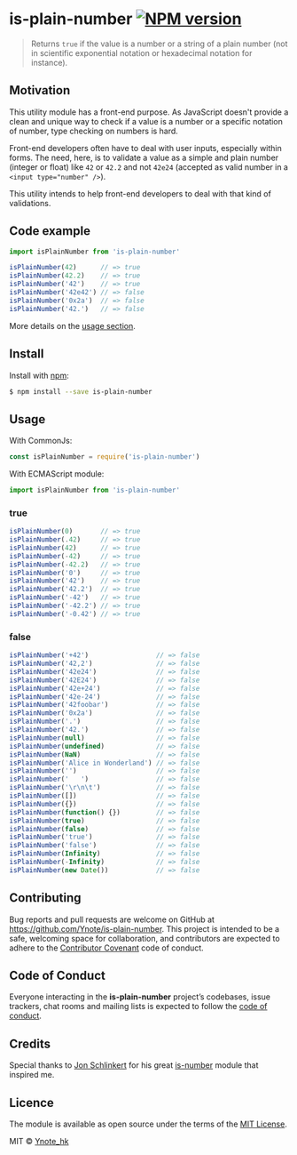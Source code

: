 # is-plain-number [![NPM version](https://img.shields.io/npm/v/is-plain-number.svg?style=flat)](https://www.npmjs.com/package/is-number)

> Returns `true` if the value is a number or a string of a plain number
(not in scientific exponential notation or hexadecimal notation for instance).

## Motivation

This utility module has a front-end purpose. As JavaScript doesn't provide a
clean and unique way to check if a value is a number or a specific notation of
number, type checking on numbers is hard.

Front-end developers often have to deal with user inputs, especially within
forms. The need, here, is to validate a value as a simple and plain number
(integer or float) like `42` or `42.2` and not `42e24` (accepted as valid number
in a `<input type="number" />`).

This utility intends to help front-end developers to deal with that kind of
validations.

## Code example

```js
import isPlainNumber from 'is-plain-number'

isPlainNumber(42)      // => true
isPlainNumber(42.2)    // => true
isPlainNumber('42')    // => true
isPlainNumber('42e42') // => false
isPlainNumber('0x2a')  // => false
isPlainNumber('42.')   // => false
```

More details on the [usage section](#usage).

## Install

Install with [npm](https://www.npmjs.com/):
```sh
$ npm install --save is-plain-number
```

## Usage

With CommonJs:
```js
const isPlainNumber = require('is-plain-number')
```

With ECMAScript module:
```js
import isPlainNumber from 'is-plain-number'
```

### true
```js
isPlainNumber(0)       // => true
isPlainNumber(.42)     // => true
isPlainNumber(42)      // => true
isPlainNumber(-42)     // => true
isPlainNumber(-42.2)   // => true
isPlainNumber('0')     // => true
isPlainNumber('42')    // => true
isPlainNumber('42.2')  // => true
isPlainNumber('-42')   // => true
isPlainNumber('-42.2') // => true
isPlainNumber('-0.42') // => true
```

### false
```js
isPlainNumber('+42')                 // => false
isPlainNumber('42,2')                // => false
isPlainNumber('42e24')               // => false
isPlainNumber('42E24')               // => false
isPlainNumber('42e+24')              // => false
isPlainNumber('42e-24')              // => false
isPlainNumber('42foobar')            // => false
isPlainNumber('0x2a')                // => false
isPlainNumber('.')                   // => false
isPlainNumber('42.')                 // => false
isPlainNumber(null)                  // => false
isPlainNumber(undefined)             // => false
isPlainNumber(NaN)                   // => false
isPlainNumber('Alice in Wonderland') // => false
isPlainNumber('')                    // => false
isPlainNumber('   ')                 // => false
isPlainNumber('\r\n\t')              // => false
isPlainNumber([])                    // => false
isPlainNumber({})                    // => false
isPlainNumber(function() {})         // => false
isPlainNumber(true)                  // => false
isPlainNumber(false)                 // => false
isPlainNumber('true')                // => false
isPlainNumber('false')               // => false
isPlainNumber(Infinity)              // => false
isPlainNumber(-Infinity)             // => false
isPlainNumber(new Date())            // => false
```

## Contributing

Bug reports and pull requests are welcome on GitHub at
https://github.com/Ynote/is-plain-number. This project is intended to be a safe,
welcoming space for collaboration, and contributors are expected to adhere to
the [Contributor Covenant](http://contributor-covenant.org) code of conduct.

## Code of Conduct

Everyone interacting in the **is-plain-number** project’s codebases, issue
trackers, chat rooms and mailing lists is expected to follow the
[code of conduct](https://github.com/Ynote/is-plain-number/blob/master/CODE_OF_CONDUCT.md).

## Credits

Special thanks to [Jon Schlinkert](https://github.com/jonschlinkert/) for his
great [is-number](https://github.com/jonschlinkert/is-number) module that
inspired me.

## Licence

The module is available as open source under the terms of the [MIT
License](LICENSE.md).

MIT © [Ynote_hk](http://ynote.hk)
